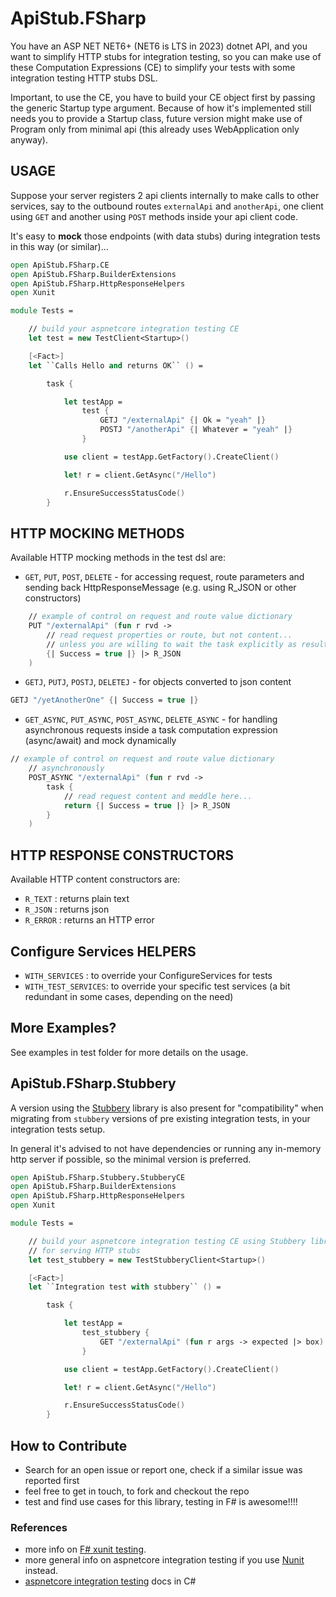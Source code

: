 # ApiStub.FSharp

You have an ASP NET NET6+ (NET6 is LTS in 2023) dotnet API, and you want to simplify HTTP stubs for integration
testing, so you can make use of these Computation Expressions (CE) to simplify
your tests with some integration testing HTTP stubs DSL. 

Important, to use the CE, you have to build your CE object first by passing the generic Startup type argument. 
Because of how it's implemented still needs you to provide a Startup class, 
future version might make use of Program only from minimal api (this already uses WebApplication only anyway).


## USAGE

Suppose your server registers 2 api clients internally to make calls to other services, say to the outbound routes `externalApi` and `anotherApi`,
one client using `GET` and another using `POST` methods inside your api client code. 

It's easy to **mock** those endpoints (with data stubs) during integration tests in this way (or similar)...

```fsharp
open ApiStub.FSharp.CE
open ApiStub.FSharp.BuilderExtensions
open ApiStub.FSharp.HttpResponseHelpers
open Xunit

module Tests =

    // build your aspnetcore integration testing CE
    let test = new TestClient<Startup>()

    [<Fact>]
    let ``Calls Hello and returns OK`` () =

        task {

            let testApp =
                test { 
                    GETJ "/externalApi" {| Ok = "yeah" |}
                    POSTJ "/anotherApi" {| Whatever = "yeah" |}
                }

            use client = testApp.GetFactory().CreateClient()

            let! r = client.GetAsync("/Hello")

            r.EnsureSuccessStatusCode()
        } 
```

## HTTP MOCKING METHODS

Available HTTP mocking methods in the test dsl are: 

* `GET`, `PUT`, `POST`, `DELETE` - for accessing request, route parameters and sending back HttpResponseMessage (e.g. using R_JSON or other constructors)

```fsharp
    // example of control on request and route value dictionary
    PUT "/externalApi" (fun r rvd -> 
        // read request properties or route, but not content...
        // unless you are willing to wait the task explicitly as result
        {| Success = true |} |> R_JSON 
    )
```

* `GETJ`, `PUTJ`, `POSTJ`, `DELETEJ` - for objects converted to json content

```fsharp
GETJ "/yetAnotherOne" {| Success = true |}
```

* `GET_ASYNC`, `PUT_ASYNC`, `POST_ASYNC`, `DELETE_ASYNC` - for handling asynchronous requests inside a task computation expression (async/await) and mock dynamically

```fsharp
// example of control on request and route value dictionary
    // asynchronously
    POST_ASYNC "/externalApi" (fun r rvd -> 
        task {
            // read request content and meddle here...
            return {| Success = true |} |> R_JSON 
        }
    )
```

## HTTP RESPONSE CONSTRUCTORS

Available HTTP content constructors are: 

* `R_TEXT` : returns plain text
* `R_JSON` : returns json
* `R_ERROR` : returns an HTTP error

## Configure Services HELPERS

* `WITH_SERVICES` : to override your ConfigureServices for tests
* `WITH_TEST_SERVICES`: to override your specific test services (a bit redundant in some cases, depending on the need)

## More Examples?

See examples in test folder for more details on the usage.

## ApiStub.FSharp.Stubbery

A version using the [Stubbery](https://github.com/markvincze/Stubbery) library is also present for "compatibility" when migrating from `stubbery` versions of pre existing integration tests, in your integration tests setup.

In general it's advised to not have dependencies or running any in-memory http server if possible, so the minimal version is preferred.


```fsharp
open ApiStub.FSharp.Stubbery.StubberyCE
open ApiStub.FSharp.BuilderExtensions
open ApiStub.FSharp.HttpResponseHelpers
open Xunit

module Tests =

    // build your aspnetcore integration testing CE using Stubbery library
    // for serving HTTP stubs
    let test_stubbery = new TestStubberyClient<Startup>()

    [<Fact>]
    let ``Integration test with stubbery`` () =

        task {

            let testApp =
                test_stubbery { 
                    GET "/externalApi" (fun r args -> expected |> box)
                }

            use client = testApp.GetFactory().CreateClient()

            let! r = client.GetAsync("/Hello")

            r.EnsureSuccessStatusCode()
        } 
```


## How to Contribute

* Search for an open issue or report one, check if a similar issue was reported first
* feel free to get in touch, to fork and checkout the repo
* test and find use cases for this library, testing in F# is awesome!!!!

### References

* more info on [F# xunit testing](https://learn.microsoft.com/en-us/dotnet/core/testing/unit-testing-fsharp-with-dotnet-test).
* more general info on aspnetcore integration testing if you use [Nunit](https://learn.microsoft.com/en-us/dotnet/core/testing/unit-testing-fsharp-with-nunit) instead.
* [aspnetcore integration testing](https://learn.microsoft.com/en-us/aspnet/core/test/integration-tests?view=aspnetcore-7.0) docs in C#


